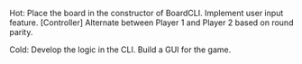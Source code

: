 Hot:
Place the board in the constructor of BoardCLI.
Implement user input feature. [Controller]
Alternate between Player 1 and Player 2 based on round parity.

Cold:
Develop the logic in the CLI.
Build a GUI for the game.